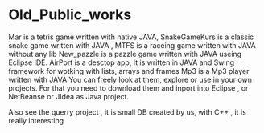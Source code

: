 
# Old_Public_works
Mar is a tetris game written with native JAVA,
SnakeGameKurs is a classic snake game written with JAVA , 
MTFS is a raceing game written with JAVA without any lib
New_pazzle is a pazzle game written with JAVA useing Eclipse IDE.
AirPort is a desctop app, It is written in JAVA and Swing framework for wotking with lists, arrays and frames
Mp3 is a Mp3 player written with JAVA
You can freely look at them, explore or use in your own projects.
For that you need to download them and inport into Eclipse , or NetBeanse or JIdea as Java project. 

Also see the querry project , it is small DB created by us, with C++ , it is really interesting
